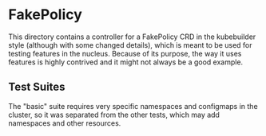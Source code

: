 # FakePolicy

This directory contains a controller for a FakePolicy CRD in the kubebuilder style (although with
some changed details), which is meant to be used for testing features in the nucleus. Because of its
purpose, the way it uses features is highly contrived and it might not always be a good example.

## Test Suites

The "basic" suite requires very specific namespaces and configmaps in the cluster, so it was
separated from the other tests, which may add namespaces and other resources.
